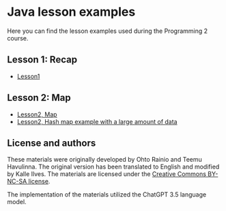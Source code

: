 # Java lesson examples

Here you can find the lesson examples used during the Programming 2 course.

## Lesson 1: Recap

- [Lesson1](./src/main/java/lesson1/Lesson1.java)

## Lesson 2: Map

- [Lesson2, Map](./src/main/java/lesson2/Lesson2.java)
- [Lesson2, Hash map example with a large amount of data](./src/main/java/lesson2/LotsOfData.java)

<!--
## Lesson 3: JUnit

- [Lesson3, Testattavat luokat](./src/main/java/lesson3)
- [Lesson3, Testit](./src/test/java/lesson3)

## Lesson 4: Object modelling, inheritance and interfaces

- [Lesson4, Esimerkit](./src/main/java/lesson4)

## Lesson 5: Streams, lambdas and optionals

- [Lesson5, Esimerkit](./src/main/java/lesson5)

## Lesson 6: Database connection with Java (JDBC):

- [Lesson6, Esimerkit](./src/main/java/lesson6)

## Lesson 7: Data structures and algorithms:

- [Lesson7, Bubble sort](./src/main/java/lesson7/BubbleSort.java)

- [Lesson7, Wordplay-exercise](https://github.com/ohjelmointi2/wordplay-exercise/)

## Lesson 8: Threads and recursion:

- [Lesson8, Säikeet](./src/main/java/lesson8/thread)

- [Lesson8, Rekursio](./src/main/java/lesson8/rekursio/RekursioEsimerkki.java)
-->

## License and authors

These materials were originally developed by Ohto Rainio and Teemu Havulinna. The original version has been translated to English and modified by Kalle Ilves. The materials are licensed under the [Creative Commons BY-NC-SA license](https://creativecommons.org/licenses/by-nc-sa/4.0/).

The implementation of the materials utilized the ChatGPT 3.5 language model.
